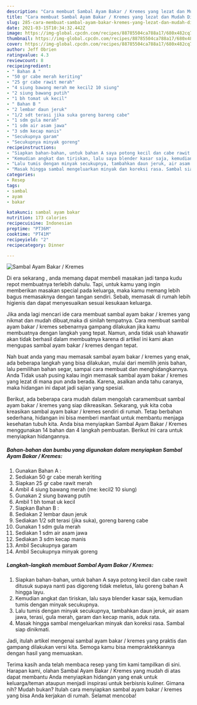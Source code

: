 ```yaml
---
description: "Cara membuat Sambal Ayam Bakar / Kremes yang lezat dan Mudah Dibuat"
title: "Cara membuat Sambal Ayam Bakar / Kremes yang lezat dan Mudah Dibuat"
slug: 285-cara-membuat-sambal-ayam-bakar-kremes-yang-lezat-dan-mudah-dibuat
date: 2021-03-15T10:34:32.442Z
image: https://img-global.cpcdn.com/recipes/88785504ca788a17/680x482cq70/sambal-ayam-bakar-kremes-foto-resep-utama.jpg
thumbnail: https://img-global.cpcdn.com/recipes/88785504ca788a17/680x482cq70/sambal-ayam-bakar-kremes-foto-resep-utama.jpg
cover: https://img-global.cpcdn.com/recipes/88785504ca788a17/680x482cq70/sambal-ayam-bakar-kremes-foto-resep-utama.jpg
author: Jeff Obrien
ratingvalue: 4.3
reviewcount: 8
recipeingredient:
- " Bahan A "
- "50 gr cabe merah keriting"
- "25 gr cabe rawit merah"
- "4 siung bawang merah me kecil2 10 siung"
- "2 siung bawang putih"
- "1 bh tomat uk kecil"
- " Bahan B "
- "2 lembar daun jeruk"
- "1/2 sdt terasi jika suka goreng bareng cabe"
- "1 sdm gula merah"
- "1 sdm air asam jawa"
- "3 sdm kecap manis"
- "Secukupnya garam"
- "Secukupnya minyak goreng"
recipeinstructions:
- "Siapkan bahan-bahan, untuk bahan A saya potong kecil dan cabe rawit ditusuk supaya nanti pas digoreng tidak meletus, lalu goreng bahan A hingga layu."
- "Kemudian angkat dan tiriskan, lalu saya blender kasar saja, kemudian tumis dengan minyak secukupnya."
- "Lalu tumis dengan minyak secukupnya, tambahkan daun jeruk, air asam jawa, terasi, gula merah, garam dan kecap manis, aduk rata."
- "Masak hingga sambal mengeluarkan minyak dan koreksi rasa. Sambal siap dinikmati."
categories:
- Resep
tags:
- sambal
- ayam
- bakar

katakunci: sambal ayam bakar 
nutrition: 173 calories
recipecuisine: Indonesian
preptime: "PT36M"
cooktime: "PT41M"
recipeyield: "2"
recipecategory: Dinner

---
```



![Sambal Ayam Bakar / Kremes](https://img-global.cpcdn.com/recipes/88785504ca788a17/680x482cq70/sambal-ayam-bakar-kremes-foto-resep-utama.jpg)

Di era  sekarang , anda memang dapat membeli masakan jadi tanpa kudu repot membuatnya terlebih dahulu. Tapi, untuk kamu yang ingin memberikan masakan special pada keluarga, maka kamu memang lebih bagus memasaknya dengan tangan sendiri. Sebab, memasak di rumah lebih higienis dan dapat menyesuaikan sesuai kesukaan keluarga.

Jika anda lagi mencari ide cara membuat sambal ayam bakar / kremes yang nikmat dan mudah dibuat,maka di sinilah tempatnya. Cara membuat sambal ayam bakar / kremes  sebenarnya gampang dilakukan jika kamu membuatnya dengan langkah yang tepat. Namun, anda tidak usah khawatir akan tidak berhasil dalam membuatnya 
karena di artikel ini kami akan mengupas sambal ayam bakar / kremes dengan tepat.  



Nah buat anda yang mau memasak sambal ayam bakar / kremes yang enak, ada beberapa langkah yang bisa dilakukan, mulai dari memilih jenis bahan, lalu pemilihan bahan segar, sampai cara membuat dan menghidangkannya. Anda Tidak usah pusing kalau ingin memasak sambal ayam bakar / kremes yang lezat di mana pun anda berada. Karena, asalkan anda  tahu caranya, maka hidangan ini dapat jadi sajian yang spesial.

Berikut, ada beberapa cara mudah dalam mengolah caramembuat sambal ayam bakar / kremes yang siap dikreasikan. Sekarang, yuk kita coba kreasikan sambal ayam bakar / kremes sendiri di rumah. Tetap berbahan sederhana, hidangan ini bisa memberi manfaat untuk membantu menjaga kesehatan tubuh kita. Anda bisa menyiapkan Sambal Ayam Bakar / Kremes menggunakan 14 bahan dan 4 langkah pembuatan. Berikut ini cara untuk menyiapkan hidangannya.

<!--inarticleads1-->

##### Bahan-bahan dan bumbu yang digunakan dalam menyiapkan Sambal Ayam Bakar / Kremes:

1. Gunakan  Bahan A :
1. Sediakan 50 gr cabe merah keriting
1. Siapkan 25 gr cabe rawit merah
1. Ambil 4 siung bawang merah (me: kecil2 10 siung)
1. Gunakan 2 siung bawang putih
1. Ambil 1 bh tomat uk kecil
1. Siapkan  Bahan B :
1. Sediakan 2 lembar daun jeruk
1. Sediakan 1/2 sdt terasi (jika suka), goreng bareng cabe
1. Gunakan 1 sdm gula merah
1. Sediakan 1 sdm air asam jawa
1. Sediakan 3 sdm kecap manis
1. Ambil Secukupnya garam
1. Ambil Secukupnya minyak goreng




<!--inarticleads2-->

##### Langkah-langkah membuat Sambal Ayam Bakar / Kremes:

1. Siapkan bahan-bahan, untuk bahan A saya potong kecil dan cabe rawit ditusuk supaya nanti pas digoreng tidak meletus, lalu goreng bahan A hingga layu.
1. Kemudian angkat dan tiriskan, lalu saya blender kasar saja, kemudian tumis dengan minyak secukupnya.
1. Lalu tumis dengan minyak secukupnya, tambahkan daun jeruk, air asam jawa, terasi, gula merah, garam dan kecap manis, aduk rata.
1. Masak hingga sambal mengeluarkan minyak dan koreksi rasa. Sambal siap dinikmati.




Jadi, itulah artikel mengenai  sambal ayam bakar / kremes  yang praktis dan gampang dilakukan versi kita. Semoga kamu bisa mempraktekkannya dengan hasil yang memuaskan. 

Terima kasih anda telah membaca resep yang tim kami tampilkan di sini. Harapan kami, olahan  Sambal Ayam Bakar / Kremes yang mudah di atas dapat membantu Anda menyiapkan hidangan yang enak untuk keluarga/teman ataupun menjadi inspirasi untuk berbisnis kuliner. Gimana nih? Mudah bukan? Itulah cara menyiapkan sambal ayam bakar / kremes yang bisa Anda kerjakan di rumah. Selamat mencoba!

